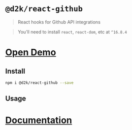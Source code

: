 # `@d2k/react-github`

> React hooks for Github API integrations

> You'll need to install `react`, `react-dom`, etc at `^16.8.4`

# [Open Demo](https://d2k-react-github.netlify.com/)

## Install

```sh
npm i @d2k/react-github --save
```

## Usage

# [Documentation](/wiki)
